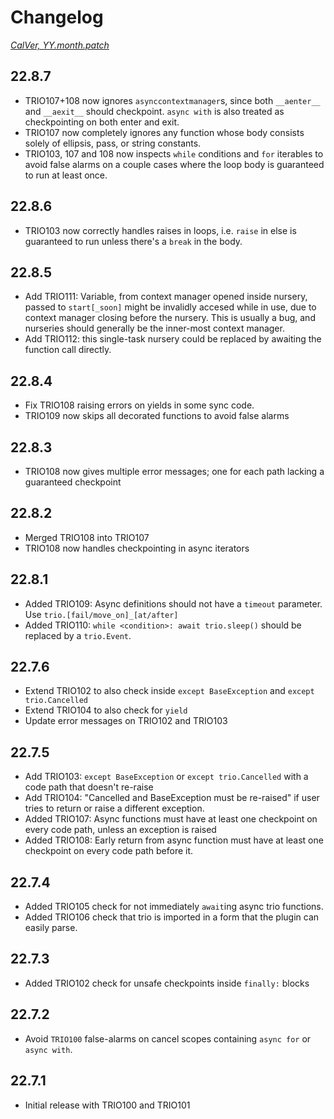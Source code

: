 # Changelog
*[CalVer, YY.month.patch](https://calver.org/)*

## 22.8.7
- TRIO107+108 now ignores `asynccontextmanager`s, since both `__aenter__` and `__aexit__` should checkpoint. `async with` is also treated as checkpointing on both enter and exit.
- TRIO107 now completely ignores any function whose body consists solely of ellipsis, pass, or string constants.
- TRIO103, 107 and 108 now inspects `while` conditions and `for` iterables to avoid false alarms on a couple cases where the loop body is guaranteed to run at least once.

## 22.8.6
- TRIO103 now correctly handles raises in loops, i.e. `raise` in else is guaranteed to run unless there's a `break` in the body.

## 22.8.5
- Add TRIO111: Variable, from context manager opened inside nursery, passed to `start[_soon]` might be invalidly accesed while in use, due to context manager closing before the nursery. This is usually a bug, and nurseries should generally be the inner-most context manager.
- Add TRIO112: this single-task nursery could be replaced by awaiting the function call directly.

## 22.8.4
- Fix TRIO108 raising errors on yields in some sync code.
- TRIO109 now skips all decorated functions to avoid false alarms

## 22.8.3
- TRIO108 now gives multiple error messages; one for each path lacking a guaranteed checkpoint

## 22.8.2
- Merged TRIO108 into TRIO107
- TRIO108 now handles checkpointing in async iterators

## 22.8.1
- Added TRIO109: Async definitions should not have a `timeout` parameter. Use `trio.[fail/move_on]_[at/after]`
- Added TRIO110: `while <condition>: await trio.sleep()` should be replaced by a `trio.Event`.

## 22.7.6
- Extend TRIO102 to also check inside `except BaseException` and `except trio.Cancelled`
- Extend TRIO104 to also check for `yield`
- Update error messages on TRIO102 and TRIO103

## 22.7.5
- Add TRIO103: `except BaseException` or `except trio.Cancelled` with a code path that doesn't re-raise
- Add TRIO104: "Cancelled and BaseException must be re-raised" if user tries to return or raise a different exception.
- Added TRIO107: Async functions must have at least one checkpoint on every code path, unless an exception is raised
- Added TRIO108: Early return from async function must have at least one checkpoint on every code path before it.

## 22.7.4
- Added TRIO105 check for not immediately `await`ing async trio functions.
- Added TRIO106 check that trio is imported in a form that the plugin can easily parse.

## 22.7.3
- Added TRIO102 check for unsafe checkpoints inside `finally:` blocks

## 22.7.2
- Avoid `TRIO100` false-alarms on cancel scopes containing `async for` or `async with`.

## 22.7.1
- Initial release with TRIO100 and TRIO101
